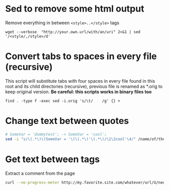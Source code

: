 # Sed to remove some html output
Remove everything in between `<style>..</style>` tags
```
wget --verbose  "http://your.own.url/with/an/uri" 2>&1 | sed '/<style/,/style>/d'
```

# Convert tabs to spaces in every file (recursive)
This script will substitute tabs with four spaces in every file found in this root and its child directories (recursive), previous file is renamed as *.orig to keep original version. **Be careful: this scripts works in binary files too**
```
find . -type f -exec sed -i.orig 's/\t/    /g' {} +
```

# Change text between quotes
```sh
# SomeVar = 'dummytest'; -> SomeVar = 'cool';
sed -i "s/\(.*\)\(SomeVar = '\)\(.*\)'\(.*\)/\1\2cool'\4/" /name/of/the/file
```

# Get text between tags
Extract a comment from the page
```sh
curl --no-progress-meter http://my.favorite.site.com/whatever/url/U/need | sed -n '/<!--/,/-->/p'
```
